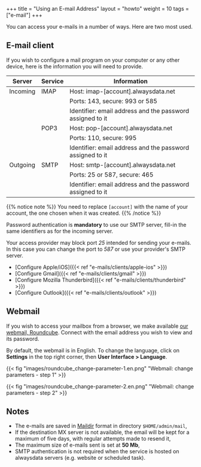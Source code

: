 +++
title = "Using an E-mail Address"
layout = "howto"
weight = 10
tags = ["e-mail"]
+++

You can access your e-mails in a number of ways. Here are two most used.

## E-mail client

If you wish to configure a mail program on your computer or any other device, here is the information you will need to provide.

|Server|Service|Information|
|--- |--- |--- |
|Incoming|IMAP|Host: imap-[account].alwaysdata.net|
|||Ports: 143, secure: 993 or 585|
|||Identifier: email address and the password assigned to it|
||POP3|Host: pop-[account].alwaysdata.net|
|||Ports: 110, secure: 995|
|||Identifier: email address and the password assigned to it|
|Outgoing|SMTP|Host: smtp-[account].alwaysdata.net|
|||Ports: 25 or 587, secure: 465|
|||Identifier: email address and the password assigned to it|

{{% notice note %}}
You need to replace `[account]` with the name of your account, the one chosen when it was created.
{{% /notice %}}

Password authentication is **mandatory** to use our SMTP server, fill-in the same identifiers as for the incoming server.

Your access provider may block port *25* intended for sending your e-mails. In this case you can change the port to *587* or use your provider's SMTP server.

- [Configure Apple/iOS]({{< ref "e-mails/clients/apple-ios" >}})
- [Configure Gmail]({{< ref "e-mails/clients/gmail" >}})
- [Configure Mozilla Thunderbird]({{< ref "e-mails/clients/thunderbird" >}})
- [Configure Outlook]({{< ref "e-mails/clients/outlook" >}})

## Webmail

If you wish to access your mailbox from a browser, we make available [our webmail, Roundcube](https://webmail.alwaysdata.com). Connect with the email address you wish to view and its password.

By default, the webmail is in English. To change the language, click on **Settings** in the top right corner, then **User Interface > Language**.

{{< fig "images/roundcube_change-parameter-1.en.png" "Webmail: change parameters - step 1" >}}

{{< fig "images/roundcube_change-parameter-2.en.png" "Webmail: change parameters - step 2" >}}

## Notes

- The e-mails are saved in [Maildir](https://en.wikipedia.org/wiki/Maildir) format in directory `$HOME/admin/mail`,
- If the destination MX server is not available, the email will be kept for a maximum of five days, with regular attempts made to resend it,
- The maximum size of e-mails sent is set at **50 Mb**,
- SMTP authentication is not required when the service is hosted on alwaysdata servers (e.g. website or scheduled task).
